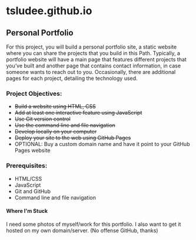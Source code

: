 # tsludee.github.io

## Personal Portfolio
For this project, you will build a personal portfolio site, a static website where you can share the projects that you build in this Path. Typically, a portfolio website will have a main page that features different projects that you’ve built and another page that contains contact information, in case someone wants to reach out to you. Occasionally, there are additional pages for each project, detailing the technology used.

### Project Objectives:
+ ~~Build a website using HTML, CSS~~
+ ~~Add at least one interactive feature using JavaScript~~
+ ~~Use Git version control~~
+ ~~Use the command line and file navigation~~
+ ~~Develop locally on your computer~~
+ ~~Deploy your site to the web using GitHub Pages~~
+ OPTIONAL: Buy a custom domain name and have it point to your GitHub Pages website


### Prerequisites:
+ HTML/CSS
+ JavaScript
+ Git and GitHub
+ Command line and file navigation

#### Where I'm Stuck
I need some photos of myself/work for this portfolio. I also want to get it hosted on my own domain/server. (No offense GitHub, thanks)
